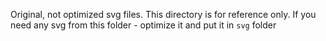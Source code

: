 Original, not optimized svg files.
This directory is for reference only.
If you need any svg from this folder - optimize it and put it in `svg` folder